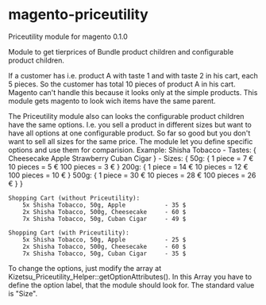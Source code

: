 # magento-priceutility
Priceutility module for magento 0.1.0

Module to get tierprices of Bundle product children and configurable product children.

If a customer has i.e. product A with taste 1 and with taste 2 in his cart, each 5 pieces. So the customer has total 10 pieces of product A in his cart.
Magento can't handle this because it looks only at the simple products. This module gets magento to look wich items have the same parent.

The Priceutility module also can looks the configurable product children have the same options.
I.e. you sell a product in different sizes but want to have all options at one configurable product. So far so good but you don't want to sell all sizes for the same price.
The module let you define specific options and use them for comparision.
Example:
	Shisha Tobacco
	- Tastes: {
		Cheesecake
		Apple
		Strawberry
		Cuban Cigar
	}
	- Sizes: {
		50g: {
			1   piece  = 7 €
			10  pieces = 5 €
			100 pieces = 3 €
		}
		200g: {
			1   piece  = 14 €
			10  pieces = 12 €
			100 pieces = 10 €
		}
		500g: {
			1   piece  = 30 €
			10  pieces = 28 €
			100 pieces = 26 €
		}
	}

	Shopping Cart (without Priceutility):
		5x Shisha Tobacco, 50g, Apple 			- 35 $
		2x Shisha Tobacco, 500g, Cheesecake 	- 60 $
		7x Shisha Tobacco, 50g, Cuban Cigar 	- 49 $

	Shopping Cart (with Priceutility):
		5x Shisha Tobacco, 50g, Apple 			- 25 $
		2x Shisha Tobacco, 500g, Cheesecake 	- 60 $
		7x Shisha Tobacco, 50g, Cuban Cigar 	- 35 $

To change the options, just modify the array at Kizetsu_Priceutility_Helper::getOptionAttributes().
In this Array you have to define the option label, that the module should look for.
The standard value is "Size".
